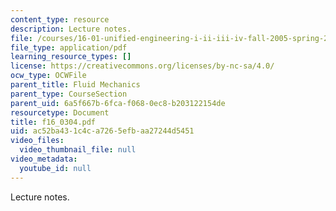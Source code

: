 ```yaml
---
content_type: resource
description: Lecture notes.
file: /courses/16-01-unified-engineering-i-ii-iii-iv-fall-2005-spring-2006/ac52ba431c4ca7265efbaa27244d5451_f16_0304.pdf
file_type: application/pdf
learning_resource_types: []
license: https://creativecommons.org/licenses/by-nc-sa/4.0/
ocw_type: OCWFile
parent_title: Fluid Mechanics
parent_type: CourseSection
parent_uid: 6a5f667b-6fca-f068-0ec8-b203122154de
resourcetype: Document
title: f16_0304.pdf
uid: ac52ba43-1c4c-a726-5efb-aa27244d5451
video_files:
  video_thumbnail_file: null
video_metadata:
  youtube_id: null
---
```

Lecture notes.